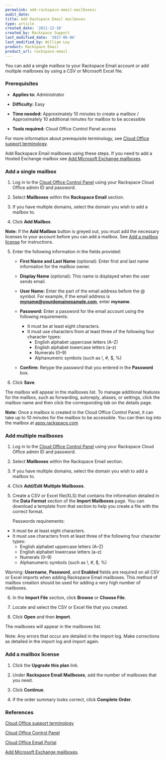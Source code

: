 ```yaml
---
permalink: add-rackspace-email-mailboxes/
audit_date:
title: Add Rackspace Email mailboxes
type: article
created_date: '2011-12-18'
created_by: Rackspace Support
last_modified_date: '2017-06-06'
last_modified_by: William Loy
product: Rackspace Email
product_url: rackspace-email
---
```


You can add a single mailbox to your Rackspace Email account or add multiple mailboxes by using a CSV or Microsoft Excel file.
### Prerequisites

- **Applies to:** Administrator

- **Difficulty:** Easy

- **Time needed:** Approximately 10 minutes to create a mailbox / Approximately 10 additional minutes for mailbox to be accessible

- **Tools required:** Cloud Office Control Panel access

For more information about prerequisite terminology, see [Cloud Office support terminology](/how-to/cloud-office-support-terminology).

Add Rackspace Email mailboxes using these steps. If you need to add a Hosted Exchange mailbox see [Add Microsoft Exchange mailboxes](https://support.rackspace.com/how-to/adding-microsoft-exchange-mailboxes/).

### Add a single mailbox

1.	Log in to the [Cloud Office Control Panel](https://cp.rackspace.com/Login.aspx?ReturnUrl=%2f "Cloud Office Control Panel") using your Rackspace Cloud Office admin ID and password.

2.	Select **Mailboxes** within the **Rackspace Email** section.
    <!--add screen shot file AddmailboxSC1.png-->

3.	If you have multiple domains, select the domain you wish to add a mailbox to.

4.	Click **Add Mailbox**.

<!--add screen shot file AddmailboxSC2.png-->

**Note:** If the **Add Mailbox** button is greyed out, you must add the necessary licenses to your account before you can add a mailbox. See [Add a mailbox license](#add-a-mailbox-license) for instructions.

5.	Enter the following information in the fields provided:

	 * **First Name and Last Name** (optional): Enter first and last name information for the mailbox owner.

	 * **Display Name** (optional): This name is displayed when the user sends email.

	 * **User Name:** Enter the part of the email address before the @ symbol. For example, if the email address is **myname@yourdomainexample.com**, enter **myname**.

	 * **Password:** Enter a password for the email account using the following requirements:

	   - It must be at least eight characters.
	   - It must use characters from at least three of the following four character types:
	     - English alphabet uppercase letters (A&ndash;Z)
	     - English alphabet lowercase letters (a&ndash;z)
	     - Numerals (0&ndash;9)
	     - Alphanumeric symbols (such as !, #, $, %)

	 * **Confirm:** Retype the password that you entered in the **Password** box.

6.	Click **Save**.

The mailbox will appear in the mailboxes list. To manage additional features for the mailbox, such as forwarding, autoreply, aliases, or settings, click the mailbox name and then click the corresponding tab on the details page.

**Note:** Once a mailbox is created in the Cloud Office Control Panel, it can take up to 10 minutes for the mailbox to be accessible. You can then log into the mailbox at [apps.rackspace.com](https://apps.rackspace.com/index.php)

### Add multiple mailboxes

1.	Log in to the [Cloud Office Control Panel](https://cp.rackspace.com/Login.aspx?ReturnUrl=%2f "Cloud Office Control Panel") using your Rackspace Cloud Office admin ID and password.

2.	Select **Mailboxes** within the Rackspace Email section.
    <!--add screen shot file AddmailboxSC1.png-->

3.	If you have multiple domains, select the domain you wish to add a mailbox to.

4.	Click **Add/Edit Multiple Mailboxes**.

    <!--add screen shot file AddmultmailboxesSC1.png-->

5.	Create a CSV or Excel file(XLS) that contains the information detailed in the **Data Format** section of the **Import Mailboxes** page. You can download a template from that section to help you create a file with the correct format.

	Passwords requirements:
  - It must be at least eight characters.
  - It must use characters from at least three of the following four character types:
    - English alphabet uppercase letters (A&ndash;Z)
    - English alphabet lowercase letters (a&ndash;z)
    - Numerals (0&ndash;9)
    - Alphanumeric symbols (such as !, #, $, %)

Warning: **Username**, **Password**, and **Enabled** fields are required on all CSV or Excel imports when adding Rackspace Email mailboxes. This method of mailbox creation should be used for adding a very high number of mailboxes.

6.	In the **Import File** section, click **Browse** or **Choose File**.

7.	Locate and select the CSV or Excel file that you created.

8.	Click **Open** and then **Import**.

The mailboxes will appear in the mailboxes list.

Note: Any errors that occur are detailed in the import log. Make corrections as detailed in the import log and import again.


### Add a mailbox license

1.	Click the **Upgrade this plan** link.

<!--add screen shot file AddRSElicenseSC1.png-->

2.	Under **Rackspace Email Mailboxes**, add the number of mailboxes that you need.

<!--add screen shot file AddRSElicenseSC2.png-->

3.	Click **Continue**.

4.	If the order summary looks correct, click **Complete Order**.

### References
[Cloud Office support terminology](/how-to/cloud-office-support-terminology)

[Cloud Office Control Panel](https://cp.rackspace.com/Login.aspx?ReturnUrl=%2f "Cloud Office Control Panel")

[Cloud Office Email Portal](https://apps.rackspace.com/index.php)

[Add Microsoft Exchange mailboxes](https://support.rackspace.com/how-to/adding-microsoft-exchange-mailboxes/).
